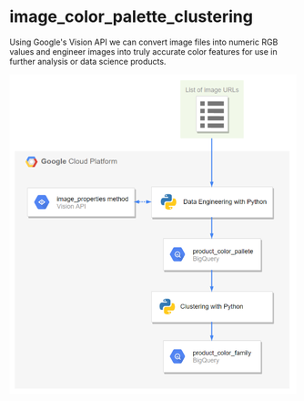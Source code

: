 # image_color_palette_clustering

Using Google's Vision API we can convert image files into numeric RGB values and engineer images into truly accurate color features for use in further analysis or data science products.

![Image of Architecture](https://raw.githubusercontent.com/alanjbates/image_color_palette_clustering/master/readme_images/vision_api_flow.png)
